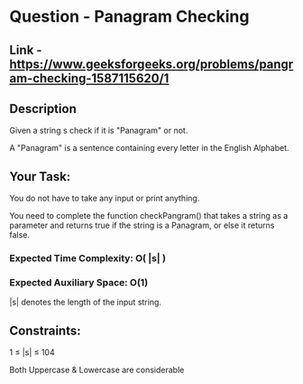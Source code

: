 # Question - Panagram Checking

## Link - https://www.geeksforgeeks.org/problems/pangram-checking-1587115620/1

## Description

Given a string s check if it is "Panagram" or not.

A "Panagram" is a sentence containing every letter in the English Alphabet.

## Your Task:

You do not have to take any input or print anything. 

You need to complete the function checkPangram() that takes a string as a parameter and returns true if the string is a Panagram, or else it returns false.

### Expected Time Complexity: O( |s| )

### Expected Auxiliary Space: O(1)
|s| denotes the length of the input string.

## Constraints:

1 ≤ |s| ≤ 104

Both Uppercase & Lowercase are considerable
